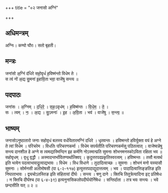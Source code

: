 +++
title = "०२ जनासो अग्निं"

+++
## अधिमन्त्रम्
अग्निः। कण्वो घौरः। सतो बृहती।

## मन्त्रः
जना॑सो अ॒ग्निं द॑धिरे सहो॒वृधं॑ ह॒विष्म॑न्तो विधेम ते ।  
स त्वं नो॑ अ॒द्य सु॒मना॑ इ॒हावि॒ता भवा॒ वाजे॑षु सन्त्य ॥

## पदपाठः
जना॑सः । अ॒ग्निम् । द॒धि॒रे॒ । स॒हः॒ऽवृध॑म् । ह॒विष्म॑न्तः । वि॒धे॒म॒ । ते॒ ।  
सः । त्वम् । नः॒ । अ॒द्य । सु॒ऽमनाः॑ । इ॒ह । अ॒वि॒ता । भव॑ । वाजे॑षु । स॒न्त्य॒ ॥

## भाष्यम्
जनासोऽनुष्ठातारो जनाः सहोवृधं बलस्य वर्धयितारमग्निं दधिरे । धृतवन्तः । हविष्मन्तो हविर्युक्ता वयं हे अग्ने ते त्वां विधेम । परिचरेम । विधतिः परिचरणकर्मा । विधेम सपर्यतीति परिचरणकर्मसु पठितत्वात् । वाजेष्वन्नेषु सन्त्य दानशील हे अग्ने स त्वमद्यास्मिन्दिन इह कर्मणि नोऽस्मान्प्रति सुमनाः शोभनमनस्कोऽविता रक्षिता भव ॥ सहोवृधम् । वृधु वृद्धौ । अस्मादन्तर्भावितण्यर्थात्क्विप् । कृदुत्तरपदप्रकृतिस्वरत्वम् । हविष्मन्तः । तसौ मत्वर्थ इति भत्वेन पदत्वाभावाद्रुत्वाद्यभावः । विधेम । विध विधाने । तुदादित्वाच्छः । सुमनाः । शोभनं मनो यस्यासौ सुमनाः । सोर्मनसी अलोमोषसी (पा ६-२-११७) इत्युत्तरपदाद्युदात्तत्वम् । भव । पादादित्वात्तिङ्ङतिङ इति निघाताभावः । द्व्यचोऽतस्तिङ इति संहितायां दीर्घः । सन्त्य । षणु दाने । क्तिचि तितुत्रेत्यादिना इट् प्रतिषेधः । न क्तिचि दीर्घश्च (पा ६-४-३९) इत्यनुनासिकलोपदीर्घयोर्निषेधः । सन्तिर्दाता । तत्र भवः सन्त्यः । भवे छन्दसीति यत् ॥ २ ॥